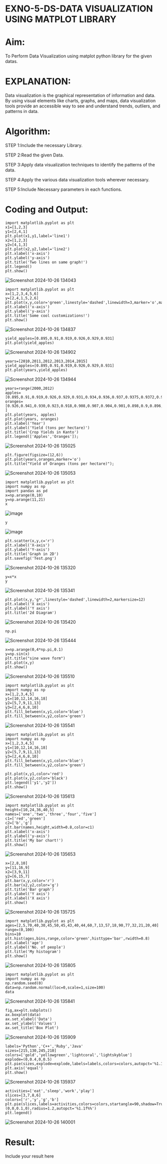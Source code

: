 # EXNO-5-DS-DATA VISUALIZATION USING MATPLOT LIBRARY

# Aim:
  To Perform Data Visualization using matplot python library for the given datas.

# EXPLANATION:
Data visualization is the graphical representation of information and data. By using visual elements like charts, graphs, and maps, data visualization tools provide an accessible way to see and understand trends, outliers, and patterns in data.

# Algorithm:
STEP 1:Include the necessary Library.

STEP 2:Read the given Data.

STEP 3:Apply data visualization techniques to identify the patterns of the data.

STEP 4:Apply the various data visualization tools wherever necessary.

STEP 5:Include Necessary parameters in each functions.

# Coding and Output:
```
import matplotlib.pyplot as plt
x1=[1,2,3]
y1=[2,4,1]
plt.plot(x1,y1,label='line1')
x2=[1,2,3]
y2=[4,1,3]
plt.plot(x2,y2,label='line2')
plt.xlabel('x-axis')
plt.ylabel('y-axis')
plt.title('Two lines on same graph!')
plt.legend()
plt.show()
```
![Screenshot 2024-10-26 134043](https://github.com/user-attachments/assets/35f5e26c-875c-4441-9f8f-f26c09ee2234)

```
import matplotlib.pyplot as plt
x=[1,2,3,4,5,6]
y=[2,4,1,5,2,6]
plt.plot(x,y,color='green',linestyle='dashed',linewidth=3,marker='o',markerfacecolor='blue',markersize=12)
plt.xlabel('x-axis')
plt.ylabel('y-axis')
plt.title('Some cool customizations!')
plt.show()
```
![Screenshot 2024-10-26 134837](https://github.com/user-attachments/assets/309fde07-c785-430a-aeef-12670a380a95)

```
yield_apples=[0.895,0.91,0.919,0.926,0.929,0.931]
plt.plot(yield_apples)
```
![Screenshot 2024-10-26 134902](https://github.com/user-attachments/assets/2f8b9124-181b-495b-9489-412e03cce1d4)

```
years=[2010,2011,2012,2013,2014,2015]
yield_apples=[0.895,0.91,0.919,0.926,0.929,0.931]
plt.plot(years,yield_apples)
```
![Screenshot 2024-10-26 134944](https://github.com/user-attachments/assets/e8e02cef-e8c2-4a31-827c-2d06b9450373)

```
years=range(2000,2012)
apples=[0.895,0.91,0.919,0.926,0.929,0.931,0.934,0.936,0.937,0.9375,0.9372,0.939]
oranges=[0.926,0.941,0.930,0.923,0.918,0.908,0.907,0.904,0.901,0.898,0.9,0.896, ]
plt.plot(years, apples)
plt.plot(years, oranges)
plt.xlabel('Year')
plt.ylabel('Yield (tons per hectare)')
plt.title('Crop Yields in Kanto')
plt.legend(['Apples','Oranges']);
```
![Screenshot 2024-10-26 135025](https://github.com/user-attachments/assets/fad46309-1f34-44aa-af4f-a7708f0cb716)

```
plt.figure(figsize=(12,6))
plt.plot(years,oranges,marker='o')
plt.title("Yield of Oranges (tons per hectare)");
```
![Screenshot 2024-10-26 135053](https://github.com/user-attachments/assets/dbcb9080-8c71-4f57-9897-bef8a82f983a)

```
import matplotlib.pyplot as plt
import numpy as np
import pandas as pd
x=np.arange(0,10)
y=np.arange(11,21)
x
```
![image](https://github.com/user-attachments/assets/8e00e9cd-c153-4bc4-9487-92c3275adfc6)

```
y
```
![image](https://github.com/user-attachments/assets/d1255c75-ea81-42cd-a73c-963bf4d8e4b4)

```
plt.scatter(x,y,c='r')
plt.xlabel('X-axis')
plt.ylabel('Y-axis')
plt.title('Graph in 2D')
plt.savefig('Test.png')
```
![Screenshot 2024-10-26 135320](https://github.com/user-attachments/assets/11067581-325b-4226-9460-8f229ce36337)

```
y=x*x
y
```
![Screenshot 2024-10-26 135341](https://github.com/user-attachments/assets/f6327fb3-46f9-4676-9ffb-1a74f68aa539)

```
plt.plot(x,y,'g*',linestyle='dashed',linewidth=2,markersize=12)
plt.xlabel('X axis')
plt.ylabel('Y axis')
plt.title('2d Diagram')
```
![Screenshot 2024-10-26 135420](https://github.com/user-attachments/assets/f8283004-2b64-481d-8263-699927c7673a)

```
np.pi
```
![Screenshot 2024-10-26 135444](https://github.com/user-attachments/assets/06551a9b-c822-4f6d-a6df-fac6c4ab3d4e)

```
x=np.arange(0,4*np.pi,0.1)
y=np.sin(x)
plt.title("sine wave form")
plt.plot(x,y)
plt.show()
```
![Screenshot 2024-10-26 135510](https://github.com/user-attachments/assets/339af2b5-b4c5-4968-9b9b-062f81c204fa)

```
import matplotlib.pyplot as plt
import numpy as np
x=[1,2,3,4,5]
y1=[10,12,14,16,18]
y2=[5,7,9,11,13]
y3=[2,4,6,8,10]
plt.fill_between(x,y1,color='blue')
plt.fill_between(x,y2,color='green')
```
![Screenshot 2024-10-26 135541](https://github.com/user-attachments/assets/1e182ec1-c017-4b81-8669-70c9078d5501)

```
import matplotlib.pyplot as plt
import numpy as np
x=[1,2,3,4,5]
y1=[10,12,14,16,18]
y2=[5,7,9,11,13]
y3=[2,4,6,8,10]
plt.fill_between(x,y1,color='blue')
plt.fill_between(x,y2,color='green')

plt.plot(x,y1,color='red')
plt.plot(x,y2,color='black')
plt.legend(['y1','y2'])
plt.show()
```
![Screenshot 2024-10-26 135613](https://github.com/user-attachments/assets/6462e2e4-9b20-4190-b628-69bf82f9e78f)

```
import matplotlib.pyplot as plt
height=[10,24,36,40,5]
names=['one','two','three','four','five']
c1=['red','green']
c2=['b','g']
plt.bar(names,height,width=0.8,color=c1)
plt.xlabel('x-axis')
plt.ylabel('y-axis')
plt.title('My bar chart!')
plt.show()
```
![Screenshot 2024-10-26 135653](https://github.com/user-attachments/assets/4f11ea46-5dcc-4b73-bd06-e04d847c78f1)

```
x=[2,8,10]
y=[11,16,9]
x2=[3,9,11]
y2=[6,15,7]
plt.bar(x,y,color='r')
plt.bar(x2,y2,color='g')
plt.title('Bar graph')
plt.ylabel('Y axis')
plt.xlabel('X axis')
plt.show()
```
![Screenshot 2024-10-26 135725](https://github.com/user-attachments/assets/b5c2cab8-c00e-4e36-9542-9dad654ac7c3)

```
import matplotlib.pyplot as plt
ages=[2,5,70,40,30,45,50,45,43,40,44,60,7,13,57,18,90,77,32,21,20,40]
range=(0,100)
bins=10
plt.hist(ages,bins,range,color='green',histtype='bar',rwidth=0.8)
plt.xlabel('age')
plt.ylabel('No. of people')
plt.title('My histogram')
plt.show()
```
![Screenshot 2024-10-26 135805](https://github.com/user-attachments/assets/118eed08-a2ab-4b27-a3ef-dedf89dc3ce6)

```
import matplotlib.pyplot as plt
import numpy as np
np.random.seed(0)
data=np.random.normal(loc=0,scale=1,size=100)
data
```
![Screenshot 2024-10-26 135841](https://github.com/user-attachments/assets/7f61de92-0c53-496f-86d6-38c9b5a4e417)

```
fig,ax=plt.subplots()
ax.boxplot(data)
ax.set_xlabel('Data')
ax.set_ylabel('Values')
ax.set_title('Box Plot')
```
![Screenshot 2024-10-26 135909](https://github.com/user-attachments/assets/5adb623b-9725-41bb-ab8b-c5fd9d9b3bee)

```
labels='Python','C++','Ruby','Java'
sizes=[215,130,245,210]
colors=['gold','yellowgreen','lightcoral','lightskyblue']
explode=(0,0.4,0,0.5)
plt.pie(sizes,explode=explode,labels=labels,colors=colors,autopct='%1.1f%%',shadow=True)
plt.axis('equal')
plt.show()
```
![Screenshot 2024-10-26 135937](https://github.com/user-attachments/assets/959ed61c-3dda-403a-a8e1-5a0402f602b6)

```
activities=['eat','sleep','work','play']
slices=[3,7,8,6]
colors=['r','y','g','b']
plt.pie(slices,labels=activities,colors=colors,startangle=90,shadow=True,explode=(0,0,0.1,0),radius=1.2,autopct='%1.1f%%')
plt.legend()
```
![Screenshot 2024-10-26 140001](https://github.com/user-attachments/assets/3352f81f-60d7-4100-a410-2152cb15f151)

# Result:
 Include your result here
